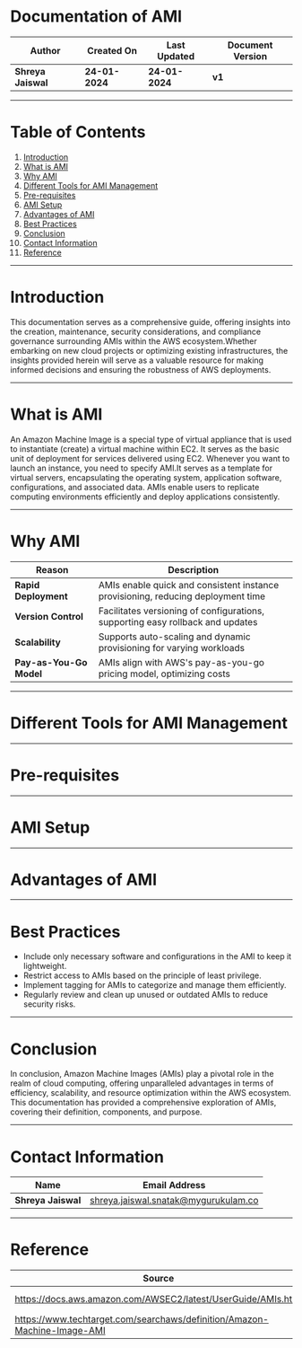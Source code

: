 # Documentation of AMI

| **Author** | **Created On** | **Last Updated** | **Document Version** |
| ---------- | -------------- | ---------------- | -------------------- |
| **Shreya Jaiswal** | **24-01-2024** | **24-01-2024** | **v1** |

***

# Table of Contents

1. [Introduction](https://github.com/avengers-p7/Documentation/edit/main/Application_CI/Design/AMI.md#introduction)
2. [What is AMI](https://github.com/avengers-p7/Documentation/edit/main/Application_CI/Design/AMI.md#whatisAMI)
3. [Why AMI](https://github.com/avengers-p7/Documentation/edit/main/Application_CI/Design/AMI.md#whyAMI)
4. [Different Tools for AMI Management](https://github.com/avengers-p7/Documentation/edit/main/Application_CI/Design/AMI.md#DifferentTools)
5. [Pre-requisites](https://github.com/avengers-p7/Documentation/edit/main/Application_CI/Design/AMI.md#pre-requisites)
6. [AMI Setup](https://github.com/avengers-p7/Documentation/edit/main/Application_CI/Design/AMI.md#AMIsetup)
7. [Advantages of AMI](https://github.com/avengers-p7/Documentation/edit/main/Application_CI/Design/AMI.md#Advantages)
8. [Best Practices](https://github.com/avengers-p7/Documentation/edit/main/Application_CI/Design/AMI.md#BestPractices)
9. [Conclusion](https://github.com/avengers-p7/Documentation/edit/main/Application_CI/Design/AMI.md#conclusion)
10. [Contact Information](https://github.com/avengers-p7/Documentation/edit/main/Application_CI/Design/AMI.md#contactinformation)
11. [Reference](https://github.com/avengers-p7/Documentation/edit/main/Application_CI/Design/AMI.md#reference)

***

# Introduction

This documentation serves as a comprehensive guide, offering insights into the creation, maintenance, security considerations, and compliance governance surrounding AMIs within the AWS ecosystem.Whether embarking on new cloud projects or optimizing existing infrastructures, the insights provided herein will serve as a valuable resource for making informed decisions and ensuring the robustness of AWS deployments.

***

# What is AMI

An Amazon Machine Image is a special type of virtual appliance that is used to instantiate (create) a virtual machine within EC2. It serves as the basic unit of deployment for services delivered using EC2. Whenever you want to launch an instance, you need to specify AMI.It serves as a template for virtual servers, encapsulating the operating system, application software, configurations, and associated data. AMIs enable users to replicate computing environments efficiently and deploy applications consistently.

***

# Why AMI

| **Reason** | **Description** |
| ---------- | --------------- |
| **Rapid Deployment** | AMIs enable quick and consistent instance provisioning, reducing deployment time |
| **Version Control** | Facilitates versioning of configurations, supporting easy rollback and updates |
| **Scalability** | Supports auto-scaling and dynamic provisioning for varying workloads |
| **Pay-as-You-Go Model** | AMIs align with AWS's pay-as-you-go pricing model, optimizing costs |


***

# Different Tools for AMI Management

***

# Pre-requisites

***

# AMI Setup

***

# Advantages of AMI

***

# Best Practices

- Include only necessary software and configurations in the AMI to keep it lightweight.
- Restrict access to AMIs based on the principle of least privilege.
- Implement tagging for AMIs to categorize and manage them efficiently.
- Regularly review and clean up unused or outdated AMIs to reduce security risks.

***

# Conclusion

In conclusion, Amazon Machine Images (AMIs) play a pivotal role in the realm of cloud computing, offering unparalleled advantages in terms of efficiency, scalability, and resource optimization within the AWS ecosystem. This documentation has provided a comprehensive exploration of AMIs, covering their definition, components, and purpose. 

***

# Contact Information

| **Name** | **Email Address** |
| -------- | ----------------- |
| **Shreya Jaiswal** | shreya.jaiswal.snatak@mygurukulam.co |

***

# Reference

| **Source** | **Description** |
| ---------- | --------------- |
| https://docs.aws.amazon.com/AWSEC2/latest/UserGuide/AMIs.html | Documentation Link |                 
| https://www.techtarget.com/searchaws/definition/Amazon-Machine-Image-AMI | Concept of AMI |

